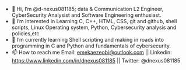 - 👋 Hi, I’m @d-nexus081185; data & Communication L2 Engineer, CyberSecurity Analysist and Software Engineering enthusiast.
- 👀 I’m interested in Learning C, C++, HTML, CSS, git and github, shell scripts, Linux Operating system, Python, Cybersecurity analysis and policies,etc
- 🌱 I’m currently learning Shell scripting and making in roads into programming in C and Python and fundamentals of cybersecurity.
- 📫 How to reach me Email: emekaezeobi@outlook.com || Linkedin: https://www.linkedin.com/in/dnexus081185 || Twitter: @dnexus081185

<!---
d-nexus081185/d-nexus081185 is a ✨ special ✨ repository because its `README.md` (this file) appears on your GitHub profile.
You can click the Preview link to take a look at your changes.
--->
